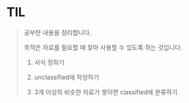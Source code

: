# TIL

> 공부한 내용을 정리합니다.
>
> 목적은 자료를 필요할 때 찾아 사용할 수 있도록 하는 것입니다.
>
> 1. 서식 정하기
>
> 2. unclassified에 작성하기
>
> 3. 3개 이상의 비슷한 자료가 쌓이면 classified에 분류하기



